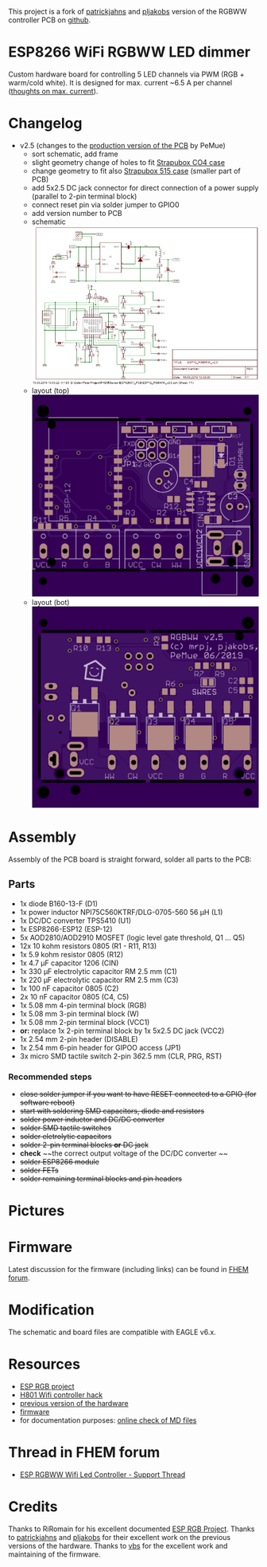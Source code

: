 This project is a fork of [patrickjahns](https://github.com/patrickjahns) and [pljakobs](https://github.com/pljakobs) version of the RGBWW controller PCB on [github](https://github.com/pljakobs/esp_rgbww_controller/tree/3382119fb962fafa23e8ef6323f3a7b23ad8b1d9).

# ESP8266 WiFi RGBWW LED dimmer
Custom hardware board for controlling 5 LED channels via PWM (RGB + warm/cold white). It is designed for max. current ~6.5 A per channel ([thoughts on max. current](https://forum.fhem.de/index.php/topic,101240.msg947190.html#msg947190)).

# Changelog

* v2.5 (changes to the [production version of the PCB](https://github.com/pljakobs/esp_rgbww_controller/tree/3382119fb962fafa23e8ef6323f3a7b23ad8b1d9) by PeMue)
  * sort schematic, add frame
  * slight geometry change of holes to fit [Strapubox CO4 case](http://strapubox.de/modules/uploadmanager11/admin/index.php?action=file_download&file_id=140&location_id=0)
  * change geometry to fit also [Strapubox 515 case](http://strapubox.de/wcms/ftp//s/strapubox.de/uploads/515.pdf) (smaller part of PCB)
  * add 5x2.5 DC jack connector for direct connection of a power supply (parallel to 2-pin terminal block)
  * connect reset pin via solder jumper to GPIO0
  * add version number to PCB
  * schematic
    ![picture](pic/ESP12_RGBWW_v2.5_sch.jpg)
  * layout (top)
    ![picture](pic/ESP12_RGBWW_v2.5_top.png)
  * layout (bot) 
    ![picture](pic/ESP12_RGBWW_v2.5_bot.png)

# Assembly
Assembly of the PCB board is straight forward, solder all parts to the PCB:

## Parts
- 1x diode B160-13-F (D1)
- 1x power inductor NPI75C560KTRF/DLG-0705-560 56 µH (L1)
- 1x DC/DC converter TPS5410 (U1)
- 1x ESP8266-ESP12 (ESP-12)
- 5x AOD2810/AOD2910 MOSFET (logic level gate threshold, Q1 ... Q5)
- 12x 10 kohm resistors 0805 (R1 - R11, R13)
- 1x 5.9 kohm resistor 0805 (R12)
- 1x 4.7 µF capacitor 1206 (CIN)
- 1x 330 µF electrolytic capacitor RM 2.5 mm (C1)
- 1x 220 µF electrolytic capacitor RM 2.5 mm (C3)
- 1x 100 nF capacitor 0805 (C2)
- 2x 10 nF capacitor 0805 (C4, C5)
- 1x 5.08 mm 4-pin terminal block (RGB)
- 1x 5.08 mm 3-pin terminal block (W)
- 1x 5.08 mm 2-pin terminal block (VCC1)
- __or:__ replace 1x 2-pin terminal block by 1x 5x2.5 DC jack (VCC2)
- 1x 2.54 mm 2-pin header (DISABLE)
- 1x 2.54 mm 6-pin header for GIPOO access (JP1)
- 3x micro SMD tactile switch 2-pin 3*6*2.5 mm (CLR, PRG, RST)

### Recommended steps
- ~~close solder jumper if you want to have RESET connected to a GPIO (for software reboot)~~
- ~~start with soldering SMD capacitors, diode and resistors~~
- ~~solder power inductor and DC/DC converter~~
- ~~solder SMD tactile switches~~
- ~~solder eletrolytic capacitors~~
- ~~solder 2-pin terminal blocks __or__ DC jack~~
- __check__ ~~the correct output voltage of the DC/DC converter ~~
- ~~solder ESP8266 module~~
- ~~solder FETs~~
- ~~solder remaining terminal blocks and pin headers~~

# Pictures

# Firmware
Latest discussion for the firmware (including links) can be found in [FHEM forum](https://forum.fhem.de/index.php/topic,70738.0.html).

# Modification
The schematic and board files are compatible with EAGLE v6.x.

# Resources
* [ESP RGB project](https://github.com/RiRomain/esp-dimmer-hardware)
* [H801 Wifi controller hack](http://chaozlabs.blogspot.de/2015/08/esp8266-in-wild-wifi-led-controller-hack.html)
* [previous version of the hardware](https://github.com/pljakobs/esp_rgbww_controller/tree/3382119fb962fafa23e8ef6323f3a7b23ad8b1d9)
* [firmware](https://github.com/verybadsoldier/esp_rgbww_firmware)
* for documentation purposes: [online check of MD files](https://dillinger.io/)

# Thread in FHEM forum
* [ESP RGBWW Wifi Led Controller - Support Thread](https://forum.fhem.de/index.php/topic,101240.msg946874.html#msg946874)

# Credits
Thanks to RiRomain for his excellent documented [ESP RGB Project](https://github.com/RiRomain/esp-dimmer-hardware).
Thanks to [patrickjahns](https://github.com/patrickjahns) and [pljakobs](https://github.com/pljakobs) for their excellent work on the previous versions of the hardware.
Thanks to [vbs](https://github.com/verybadsoldier) for the excellent work and maintaining of the firmware.
